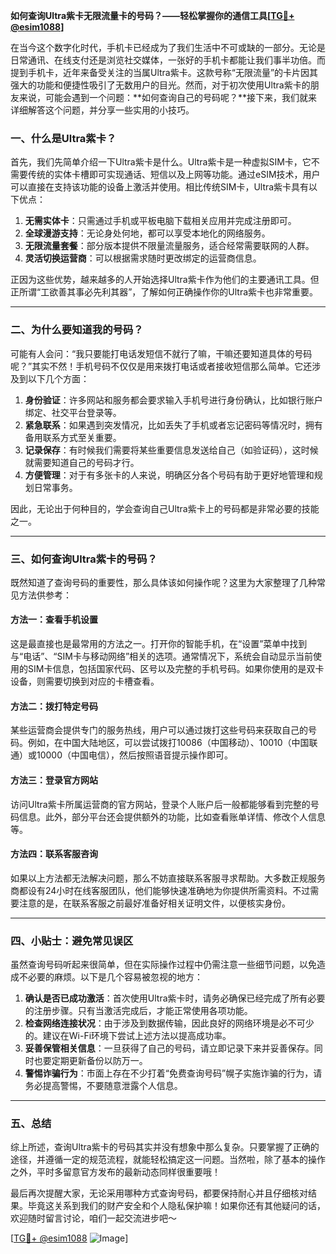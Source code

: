 **如何查询Ultra紫卡无限流量卡的号码？——轻松掌握你的通信工具[[TG💪+ @esim1088](https://t.me/s/esim1088)]**

在当今这个数字化时代，手机卡已经成为了我们生活中不可或缺的一部分。无论是日常通讯、在线支付还是浏览社交媒体，一张好的手机卡都能让我们事半功倍。而提到手机卡，近年来备受关注的当属Ultra紫卡。这款号称“无限流量”的卡片因其强大的功能和便捷性吸引了无数用户的目光。然而，对于初次使用Ultra紫卡的朋友来说，可能会遇到一个问题：**如何查询自己的号码呢？**接下来，我们就来详细解答这个问题，并分享一些实用的小技巧。

### 一、什么是Ultra紫卡？

首先，我们先简单介绍一下Ultra紫卡是什么。Ultra紫卡是一种虚拟SIM卡，它不需要传统的实体卡槽即可实现通话、短信以及上网等功能。通过eSIM技术，用户可以直接在支持该功能的设备上激活并使用。相比传统SIM卡，Ultra紫卡具有以下优点：

1. **无需实体卡**：只需通过手机或平板电脑下载相关应用并完成注册即可。
2. **全球漫游支持**：无论身处何地，都可以享受本地化的网络服务。
3. **无限流量套餐**：部分版本提供不限量流量服务，适合经常需要联网的人群。
4. **灵活切换运营商**：可以根据需求随时更改绑定的运营商信息。

正因为这些优势，越来越多的人开始选择Ultra紫卡作为他们的主要通讯工具。但正所谓“工欲善其事必先利其器”，了解如何正确操作你的Ultra紫卡也非常重要。

---

### 二、为什么要知道我的号码？

可能有人会问：“我只要能打电话发短信不就行了嘛，干嘛还要知道具体的号码呢？”其实不然！手机号码不仅仅是用来拨打电话或者接收短信那么简单。它还涉及到以下几个方面：

1. **身份验证**：许多网站和服务都会要求输入手机号进行身份确认，比如银行账户绑定、社交平台登录等。
2. **紧急联系**：如果遇到突发情况，比如丢失了手机或者忘记密码等情况时，拥有备用联系方式至关重要。
3. **记录保存**：有时候我们需要将某些重要信息发送给自己（如验证码），这时候就需要知道自己的号码才行。
4. **方便管理**：对于有多张卡的人来说，明确区分各个号码有助于更好地管理和规划日常事务。

因此，无论出于何种目的，学会查询自己Ultra紫卡上的号码都是非常必要的技能之一。

---

### 三、如何查询Ultra紫卡的号码？

既然知道了查询号码的重要性，那么具体该如何操作呢？这里为大家整理了几种常见方法供参考：

#### 方法一：查看手机设置
这是最直接也是最常用的方法之一。打开你的智能手机，在“设置”菜单中找到与“电话”、“SIM卡与移动网络”相关的选项。通常情况下，系统会自动显示当前使用的SIM卡信息，包括国家代码、区号以及完整的手机号码。如果你使用的是双卡设备，则需要切换到对应的卡槽查看。

#### 方法二：拨打特定号码
某些运营商会提供专门的服务热线，用户可以通过拨打这些号码来获取自己的号码。例如，在中国大陆地区，可以尝试拨打10086（中国移动）、10010（中国联通）或10000（中国电信），然后按照语音提示操作即可。

#### 方法三：登录官方网站
访问Ultra紫卡所属运营商的官方网站，登录个人账户后一般都能够看到完整的号码信息。此外，部分平台还会提供额外的功能，比如查看账单详情、修改个人信息等。

#### 方法四：联系客服咨询
如果以上方法都无法解决问题，那么不妨直接联系客服寻求帮助。大多数正规服务商都设有24小时在线客服团队，他们能够快速准确地为你提供所需资料。不过需要注意的是，在联系客服之前最好准备好相关证明文件，以便核实身份。

---

### 四、小贴士：避免常见误区

虽然查询号码听起来很简单，但在实际操作过程中仍需注意一些细节问题，以免造成不必要的麻烦。以下是几个容易被忽视的地方：

1. **确认是否已成功激活**：首次使用Ultra紫卡时，请务必确保已经完成了所有必要的注册步骤。只有当激活完成后，才能正常使用各项功能。
2. **检查网络连接状况**：由于涉及到数据传输，因此良好的网络环境是必不可少的。建议在Wi-Fi环境下尝试上述方法以提高成功率。
3. **妥善保管相关信息**：一旦获得了自己的号码，请立即记录下来并妥善保存。同时也要定期更新备份以防万一。
4. **警惕诈骗行为**：市面上存在不少打着“免费查询号码”幌子实施诈骗的行为，请务必提高警惕，不要随意泄露个人信息。

---

### 五、总结

综上所述，查询Ultra紫卡的号码其实并没有想象中那么复杂。只要掌握了正确的途径，并遵循一定的规范流程，就能轻松搞定这一问题。当然啦，除了基本的操作之外，平时多留意官方发布的最新动态同样很重要哦！

最后再次提醒大家，无论采用哪种方式查询号码，都要保持耐心并且仔细核对结果。毕竟这关系到我们的财产安全和个人隐私保护嘛！如果你还有其他疑问的话，欢迎随时留言讨论，咱们一起交流进步吧～

[[TG💪+ @esim1088](https://t.me/s/esim1088) ![Image](https://i.postimg.cc/4NQfJmqS/Snipaste-2025-05-13-00-14-12.png)]